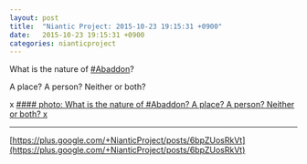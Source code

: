 ```yaml
---
layout: post
title:  "Niantic Project: 2015-10-23 19:15:31 +0900"
date:   2015-10-23 19:15:31 +0900
categories: nianticproject
---
```

What is the nature of [#Abaddon](https://plus.google.com/s/%23Abaddon "")?

A place? A person? Neither or both?

x
[#### photo: What is the nature of #Abaddon?
A place? A person? Neither or both?
x](https://lh3.googleusercontent.com/-bM7XHiwm-6M/VioIveQpgoI/AAAAAAAAhRI/Oy97QlmvXFA/w1456-h1003/TheNature.png "")
- - -
[https://plus.google.com/+NianticProject/posts/6bpZUosRkVt](https://plus.google.com/+NianticProject/posts/6bpZUosRkVt)
